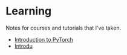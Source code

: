 # Learning

Notes for courses and tutorials that I've taken.

- [Introduction to PyTorch](/Introduction%20to%20PyTorch/README.md)
- [Introdu](/Introduction%20to%20PyTorch/README.md)